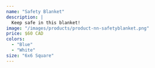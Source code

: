 ```yaml
---
name: "Safety Blanket"
description: |
  Keep safe in this blanket!
image: "/images/products/product-nn-safetyblanket.png"
price: $60 CAD
colors:
  - "Blue"
  - "White"
size: "6x6 Square"
---
```

